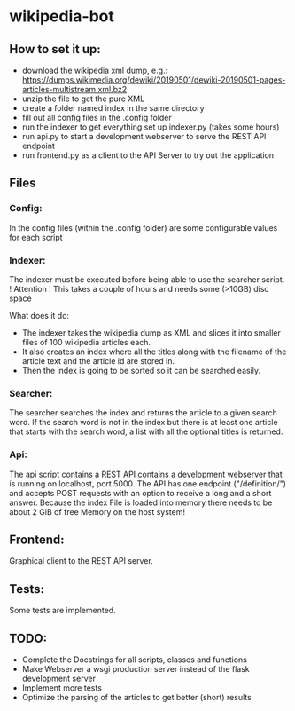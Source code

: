 # wikipedia-bot

## How to set it up:

* download the wikipedia xml dump, e.g.: https://dumps.wikimedia.org/dewiki/20190501/dewiki-20190501-pages-articles-multistream.xml.bz2
* unzip the file to get the pure XML
* create a folder named index in the same directory
* fill out all config files in the .config folder
* run the indexer to get everything set up indexer.py (takes some hours)
* run api.py to start a development webserver to serve the REST API endpoint
* run frontend.py as a client to the API Server to try out the application

## Files

### Config:

In the config files (within the .config folder) are some configurable values for each script

### Indexer:

The indexer must be executed before being able to use the searcher script.
! Attention ! This takes a couple of hours and needs some (\>10GB) disc space

What does it do:

* The indexer takes the wikipedia dump as XML and slices it into smaller files of 100 wikipedia articles each.
* It also creates an index where all the titles along with the filename of the article text and the article id are stored in.
* Then the index is going to be sorted so it can be searched easily.

### Searcher:

The searcher searches the index and returns the article to a given search word. 
If the search word is not in the index but there is at least one article that starts with the search word, a list with all the optional titles is returned.

### Api:

The api script contains a REST API contains a development webserver that is running on localhost, port 5000.
The API has one endpoint ("/definition/") and accepts POST requests with an option to receive a long and a short answer.
Because the index File is loaded into memory there needs to be about 2 GiB of free Memory on the host system!

## Frontend:

Graphical client to the REST API server.

## Tests:

Some tests are implemented.

## TODO:

* Complete the Docstrings for all scripts, classes and functions
* Make Webserver a wsgi production server instead of the flask development server
* Implement more tests
* Optimize the parsing of the articles to get better (short) results

